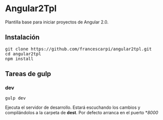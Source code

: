 # Angular2Tpl

Plantilla base para iniciar proyectos de Angular 2.0.

## Instalación

<pre>
git clone https://github.com/francescarpi/angular2tpl.git
cd angular2tpl
npm install
</pre>

## Tareas de gulp

### dev

<pre>
gulp dev
</pre>

Ejecuta el servidor de desarrollo. Estará escuchando los cambios y compilándolos a la carpeta de **dest**. Por defecto arranca en el puerto **8000*
